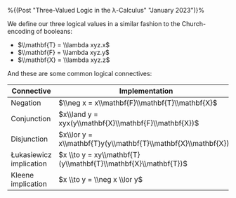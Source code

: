 %{(Post "Three-Valued Logic in the λ-Calculus"
   "January 2023")}%

We define our three logical values in a similar fashion to the Church-encoding
of booleans:

* $\\mathbf{T} = \\lambda xyz.x$
* $\\mathbf{F} = \\lambda xyz.y$
* $\\mathbf{X} = \\lambda xyz.z$

And these are some common logical connectives:

Connective              | Implementation
----------------------- | --------------------------------
Negation                | $\\neg x = x\\mathbf{F}\\mathbf{T}\\mathbf{X}$
Conjunction             | $x\\land y = xyx(y\\mathbf{X}\\mathbf{F}\\mathbf{X})$
Disjunction             | $x\\lor y = x\\mathbf{T}y(y\\mathbf{T}\\mathbf{X}\\mathbf{X})$
Łukasiewicz implication | $x \\to y = xy\\mathbf{T}(y\\mathbf{T}\\mathbf{X}\\mathbf{T})$
Kleene implication      | $x \\to y = \\neg x \\lor y$
